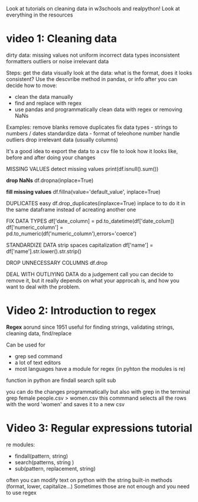 Look at tutorials on cleaning data in w3schools and realpython!
Look at everything in the resources 

# video 1: Cleaning data 

dirty data: 
missing values
not uniform
incorrect data types
inconsistent formatters
outliers or noise 
irrelevant data 


Steps: 
get the data
visually look at the data: what is the format, does it looks consistent? Use the descvribe method in pandas, or info 
after you can decide how to move: 
- clean the data manually 
- find and replace with regex
- use pandas and programmatically clean data with regex or removing NaNs

Examples: 
remove blanks 
remove duplicates 
fix data types - strings to numbers / dates 
standardize data - format of teleohone number 
handle outliers 
drop irrelevant data (usually columns)

It's a good idea to export the data to a csv file to look how it looks like, before and after doing your changes 

MISSING VALUES
detect missing values 
print(df.isnull().sum())

**drop NaNs**
df.dropna(inplace=True)

**fill missing values** 
df.fillna(value='default_value', inplace=True)

DUPLICATES 
easy
df.drop_duplicates(inplaxce=True) inplace to to do it in the same dataframe instead of acreating another one 

FIX DATA TYPES 
df['date_column] = pd.to_datetime(df['date_colum])
df['numeric_column'] = pd.to_numeric(df('numeric_column'),errors='coerce')

STANDARDIZE DATA 
strip spaces 
capitalization 
df['name'] = df['name'].str.lower().str.strip()

DROP UNNECESSARY COLUMNS 
df.drop

DEAL WITH OUTLIYING DATA 
do a judgement call 
you can decide to remove it, but it really depends on what your approcah is, and how you want to deal with the problem. 


# Video 2: Introduction to regex 
**Regex** 
aorund since 1951 
useful for finding strings, validating strings, cleaning data, find/replace 

Can be used for 
- grep sed command 
- a lot of text editors 
- most languages have a module for regex (in pyhton the modules is re)

function in python are 
findall
search
split
sub


you can do the changes programmatically but also with grep in the terminal 
grep female people.csv > women.csv 
this commmand selects all the rows with the word 'women' and saves it to a new csv 

# Video 3: Regular expressions tutorial 

re modules: 
- findall(pattern, string)
- search(patterns, string )
- sub(pattern, replacement, string)

often you can modify text on python with the string built-in methods (format, lower, capitalize...)
Sometimes those are not enough and you need to use regex



